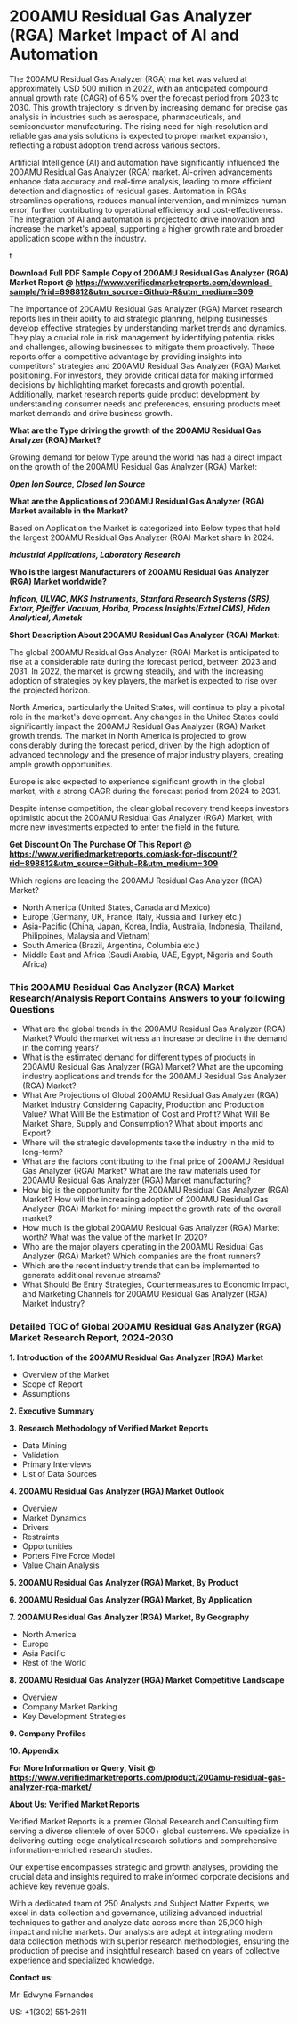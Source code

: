 <meta name="title" content="Global 200AMU Residual Gas Analyzer (RGA) Market Impact of AI and Automation"><meta name="description" content="The 200AMU Residual Gas Analyzer (RGA) market was valued at approximately USD 500 million in 2022, with an anticipated compound annual growth rate (CAGR) of 6.5% over "><meta name="title" content="200AMU Residual Gas Analyzer (RGA) Market Size, Share, Scope, Trends, Growth, Opportunities, Analysis, Forecast"><h1>200AMU Residual Gas Analyzer (RGA) Market Impact of AI and Automation</h1><p>The 200AMU Residual Gas Analyzer (RGA) market was valued at approximately USD 500 million in 2022, with an anticipated compound annual growth rate (CAGR) of 6.5% over the forecast period from 2023 to 2030. This growth trajectory is driven by increasing demand for precise gas analysis in industries such as aerospace, pharmaceuticals, and semiconductor manufacturing. The rising need for high-resolution and reliable gas analysis solutions is expected to propel market expansion, reflecting a robust adoption trend across various sectors.</p><p>Artificial Intelligence (AI) and automation have significantly influenced the 200AMU Residual Gas Analyzer (RGA) market. AI-driven advancements enhance data accuracy and real-time analysis, leading to more efficient detection and diagnostics of residual gases. Automation in RGAs streamlines operations, reduces manual intervention, and minimizes human error, further contributing to operational efficiency and cost-effectiveness. The integration of AI and automation is projected to drive innovation and increase the market's appeal, supporting a higher growth rate and broader application scope within the industry.</p>t</p><p id="" class=""><strong>Download Full PDF Sample Copy of 200AMU Residual Gas Analyzer (RGA) Market Report @ <a href="https://www.verifiedmarketreports.com/download-sample/?rid=898812&utm_source=Github-R&utm_medium=309" target="_blank">https://www.verifiedmarketreports.com/download-sample/?rid=898812&utm_source=Github-R&utm_medium=309</a></strong></p><p>The importance of&nbsp;200AMU Residual Gas Analyzer (RGA) Market research reports lies in their ability to aid strategic planning, helping businesses develop effective strategies by understanding market trends and dynamics. They play a crucial role in risk management by identifying potential risks and challenges, allowing businesses to mitigate them proactively. These reports offer a competitive advantage by providing insights into competitors' strategies and 200AMU Residual Gas Analyzer (RGA) Market positioning. For investors, they provide critical data for making informed decisions by highlighting market forecasts and growth potential. Additionally, market research reports guide product development by understanding consumer needs and preferences, ensuring products meet market demands and drive business growth.</p><p><strong>What are the&nbsp;Type driving the growth of the 200AMU Residual Gas Analyzer (RGA) Market?</strong></p><p id="" class="">Growing demand for below Type around the world has had a direct impact on the growth of the 200AMU Residual Gas Analyzer (RGA) Market:</p><em><strong>Open Ion Source, Closed Ion Source</strong></em></p><strong>What are the&nbsp;Applications&nbsp;of 200AMU Residual Gas Analyzer (RGA) Market available in the Market?</strong></p><p id="" class="">Based on Application the Market is categorized into Below types that held the largest 200AMU Residual Gas Analyzer (RGA) Market share In 2024.</p><em><strong>Industrial Applications, Laboratory Research</strong></em></p><strong>Who is the largest Manufacturers of 200AMU Residual Gas Analyzer (RGA) Market worldwide?</strong></p><p><em><strong>Inficon, ULVAC, MKS Instruments, Stanford Research Systems (SRS), Extorr, Pfeiffer Vacuum, Horiba, Process Insights(Extrel CMS), Hiden Analytical, Ametek</strong></em></p><p id="" class=""><strong>Short Description About 200AMU Residual Gas Analyzer (RGA) Market:</strong></p><p>The global 200AMU Residual Gas Analyzer (RGA) Market is anticipated to rise at a considerable rate during the forecast period, between 2023 and 2031. In 2022, the market is growing steadily, and with the increasing adoption of strategies by key players, the market is expected to rise over the projected horizon.</p><p>North America, particularly the United States, will continue to play a pivotal role in the market's development. Any changes in the United States could significantly impact the 200AMU Residual Gas Analyzer (RGA) Market growth trends. The market in North America is projected to grow considerably during the forecast period, driven by the high adoption of advanced technology and the presence of major industry players, creating ample growth opportunities.</p><p>Europe is also expected to experience significant growth in the global market, with a strong CAGR during the forecast period from 2024 to 2031.</p><p>Despite intense competition, the clear global recovery trend keeps investors optimistic about the 200AMU Residual Gas Analyzer (RGA) Market, with more new investments expected to enter the field in the future.</p><p id="" class=""><strong>Get Discount On The Purchase Of This Report @ <a href="https://www.verifiedmarketreports.com/ask-for-discount/?rid=898812&utm_source=Github-R&utm_medium=309" target="_blank">https://www.verifiedmarketreports.com/ask-for-discount/?rid=898812&utm_source=Github-R&utm_medium=309</a></strong></p>Which regions are leading the 200AMU Residual Gas Analyzer (RGA) Market?</p><ul><li>North America (United States, Canada and Mexico)</li><li>Europe (Germany, UK, France, Italy, Russia and Turkey etc.)</li><li>Asia-Pacific (China, Japan, Korea, India, Australia, Indonesia, Thailand, Philippines, Malaysia and Vietnam)</li><li>South America (Brazil, Argentina, Columbia etc.)</li><li>Middle East and Africa (Saudi Arabia, UAE, Egypt, Nigeria and South Africa)</li></ul><h3 id="" class="">This 200AMU Residual Gas Analyzer (RGA) Market Research/Analysis Report Contains Answers to your following Questions</h3><ul><li>What are the global trends in the 200AMU Residual Gas Analyzer (RGA) Market? Would the market witness an increase or decline in the demand in the coming years?</li><li>What is the estimated demand for different types of products in 200AMU Residual Gas Analyzer (RGA) Market? What are the upcoming industry applications and trends for the 200AMU Residual Gas Analyzer (RGA) Market?</li><li>What Are Projections of Global 200AMU Residual Gas Analyzer (RGA) Market Industry Considering Capacity, Production and Production Value? What Will Be the Estimation of Cost and Profit? What Will Be Market Share, Supply and Consumption? What about imports and Export?</li><li>Where will the strategic developments take the industry in the mid to long-term?</li><li>What are the factors contributing to the final price of 200AMU Residual Gas Analyzer (RGA) Market? What are the raw materials used for 200AMU Residual Gas Analyzer (RGA) Market manufacturing?</li><li>How big is the opportunity for the 200AMU Residual Gas Analyzer (RGA) Market? How will the increasing adoption of 200AMU Residual Gas Analyzer (RGA) Market for mining impact the growth rate of the overall market?</li><li>How much is the global 200AMU Residual Gas Analyzer (RGA) Market worth? What was the value of the market In 2020?</li><li>Who are the major players operating in the 200AMU Residual Gas Analyzer (RGA) Market? Which companies are the front runners?</li><li>Which are the recent industry trends that can be implemented to generate additional revenue streams?</li><li>What Should Be Entry Strategies, Countermeasures to Economic Impact, and Marketing Channels for 200AMU Residual Gas Analyzer (RGA) Market Industry?</li></ul><h3 id="" class="">Detailed TOC of Global 200AMU Residual Gas Analyzer (RGA) Market Research Report, 2024-2030</h3><p id="" class=""><strong>1. Introduction of the 200AMU Residual Gas Analyzer (RGA) Market</strong></p><ul><li>Overview of the Market</li><li>Scope of Report</li><li>Assumptions</li></ul><p id="" class=""><strong>2. Executive Summary</strong></p><p id="" class=""><strong>3. Research Methodology of Verified Market Reports</strong></p><ul><li>Data Mining</li><li>Validation</li><li>Primary Interviews</li><li>List of Data Sources</li></ul><p id="" class=""><strong>4. 200AMU Residual Gas Analyzer (RGA) Market Outlook</strong></p><ul><li>Overview</li><li>Market Dynamics</li><li>Drivers</li><li>Restraints</li><li>Opportunities</li><li>Porters Five Force Model</li><li>Value Chain Analysis</li></ul><p id="" class=""><strong>5. 200AMU Residual Gas Analyzer (RGA) Market, By Product</strong></p><p id="" class=""><strong>6. 200AMU Residual Gas Analyzer (RGA) Market, By Application</strong></p><p id="" class=""><strong>7. 200AMU Residual Gas Analyzer (RGA) Market, By Geography</strong></p><ul><li>North America</li><li>Europe</li><li>Asia Pacific</li><li>Rest of the World</li></ul><p id="" class=""><strong>8. 200AMU Residual Gas Analyzer (RGA) Market Competitive Landscape</strong></p><ul><li>Overview</li><li>Company Market Ranking</li><li>Key Development Strategies</li></ul><p id="" class=""><strong>9. Company Profiles</strong></p><p id="" class=""><strong>10. Appendix</strong></p><p id="" class=""><strong>For More Information or Query, Visit @ <a href="https://www.verifiedmarketreports.com/product/200amu-residual-gas-analyzer-rga-market/" target="_blank">https://www.verifiedmarketreports.com/product/200amu-residual-gas-analyzer-rga-market/</a></strong></p><p id="" class=""><strong>About Us: Verified Market Reports</strong></p><p id="" class="">Verified Market Reports is a premier Global Research and Consulting firm serving a diverse clientele of over 5000+ global customers. We specialize in delivering cutting-edge analytical research solutions and comprehensive information-enriched research studies.</p><p id="" class="">Our expertise encompasses strategic and growth analyses, providing the crucial data and insights required to make informed corporate decisions and achieve key revenue goals.</p><p id="" class="">With a dedicated team of 250 Analysts and Subject Matter Experts, we excel in data collection and governance, utilizing advanced industrial techniques to gather and analyze data across more than 25,000 high-impact and niche markets. Our analysts are adept at integrating modern data collection methods with superior research methodologies, ensuring the production of precise and insightful research based on years of collective experience and specialized knowledge.</p><p id="" class=""><strong>Contact us:</strong></p><p id="" class="">Mr. Edwyne Fernandes</p><p id="" class="">US: +1(302) 551-2611</p>
